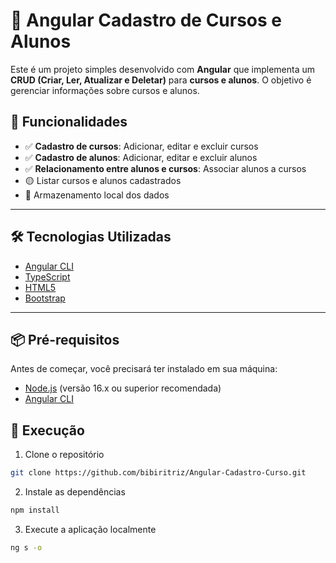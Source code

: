 # 📝 Angular Cadastro de Cursos e Alunos

Este é um projeto simples desenvolvido com **Angular** que implementa um **CRUD (Criar, Ler, Atualizar e Deletar)** para **cursos e alunos**. O objetivo é gerenciar informações sobre cursos e alunos.

## 🧠 Funcionalidades

- ✅ **Cadastro de cursos**: Adicionar, editar e excluir cursos
- ✅ **Cadastro de alunos**: Adicionar, editar e excluir alunos
- ✅ **Relacionamento entre alunos e cursos**: Associar alunos a cursos
- 🟡 Listar cursos e alunos cadastrados
- 💾 Armazenamento local dos dados

---

## 🛠️ Tecnologias Utilizadas

- [Angular CLI](https://angular.io/cli)
- [TypeScript](https://www.typescriptlang.org/)
- [HTML5](https://developer.mozilla.org/pt-BR/docs/Web/HTML)
- [Bootstrap](https://getbootstrap.com/)

---

## 📦 Pré-requisitos

Antes de começar, você precisará ter instalado em sua máquina:

- [Node.js](https://nodejs.org/) (versão 16.x ou superior recomendada)
- [Angular CLI](https://angular.io/cli)

## 🚧 Execução

1. Clone o repositório
```bash
git clone https://github.com/bibiritriz/Angular-Cadastro-Curso.git
```
2. Instale as dependências
```bash
npm install
```
3. Execute a aplicação localmente
```bash
ng s -o
```
